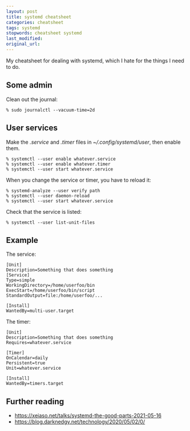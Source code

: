 ```yaml
---
layout: post
title: systemd cheatsheet
categories: cheatsheet
tags: systemd
stopwords: cheatsheet systemd
last_modified:
original_url:
---
```


My cheatsheet for dealing with systemd, which I hate for the things I need to do.

<!--more-->

## Some admin

Clean out the journal:

    % sudo journalctl --vacuum-time=2d

## User services

Make the *.service* and *.timer* files in *~/.config/systemd/user*, then enable them.

    % systemctl --user enable whatever.service
    % systemctl --user enable whatever.timer
    % systemctl --user start whatever.service

When you change the service or timer, you have to reload it:

    % systemd-analyze --user verify path
    % systemctl --user daemon-reload
    % systemctl --user start whatever.service

Check that the service is listed:

    % systemctl --user list-unit-files

## Example

The service:

    [Unit]
    Description=Something that does something
    [Service]
    Type=simple
    WorkingDirectory=/home/userfoo/bin
    ExecStart=/home/userfoo/bin/script
    StandardOutput=file:/home/userfoo/...

    [Install]
    WantedBy=multi-user.target

The timer:

    [Unit]
    Description=Something that does something
    Requires=whatever.service

    [Timer]
    OnCalendar=daily
    Persistent=true
    Unit=whatever.service

    [Install]
    WantedBy=timers.target

## Further reading

* https://xeiaso.net/talks/systemd-the-good-parts-2021-05-16
* https://blog.darknedgy.net/technology/2020/05/02/0/
